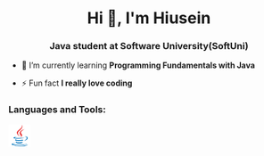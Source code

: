 <h1 align="center">Hi 👋, I'm Hiusein</h1>
<h3 align="center">Java student at Software University(SoftUni)</h3>

- 🌱 I’m currently learning **Programming Fundamentals with Java**

- ⚡ Fun fact **I really love coding**

<p align="left">
</p>

<h3 align="left">Languages and Tools:</h3>
<p align="left"> <a href="https://www.java.com" target="_blank" rel="noreferrer"> <img src="https://raw.githubusercontent.com/devicons/devicon/master/icons/java/java-original.svg" alt="java" width="40" height="40"/> </a> </p>

